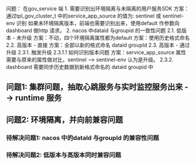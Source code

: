 问题：
	在gov_service 端
	1. 需要识别出环境隔离与未隔离的用户服务SDK
		方案：通过tpl_gov_cluster_t 中的service_app_source 的值为: sentinel 或 sentinel-env 识别
		如果未环境隔离版本，前端也需要识别出来，使用default 作参数向dashboard 做http 请求。
	2. nacos 中dataid 与groupid 的一致性问题
		2.1. 低版本 - 未升级
			方案：不动，四个环境隔离属性都为default 
			方案：使用历史格式命名
		2.2. 高版本 - 直接
			方案：全部以新的格式命名 dataid groupId
		2.3. 高版本 - 通过升级
			2.3.1. 触发升级
				2.3.1.1 如何识别版本问题
					方案：service_app_source 属性需要与原来的属性做对比，sentinel --> sentinel-env 认为是升级。
			2.3.2. dashboard 需要同步历史数据到新格式命名的 dataid groupid 中





## 问题1: 集群问题，抽取心跳服务与实时监控服务出来 -->  runtime 服务

### 

## 问题2: 环境隔离，并向前兼容问题

### 待解决问题1: nacos 中的dataId 与groupId 的兼容性问题

### 待解决问题2: 低版本与高版本同时兼容问题
